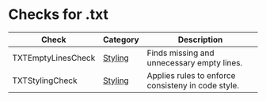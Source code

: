 # Checks for .txt

Check | Category | Description
----- | -------- | -----------
TXTEmptyLinesCheck | [Styling](styling_checks.markdown#styling-checks) | Finds missing and unnecessary empty lines. |
TXTStylingCheck | [Styling](styling_checks.markdown#styling-checks) | Applies rules to enforce consisteny in code style. |